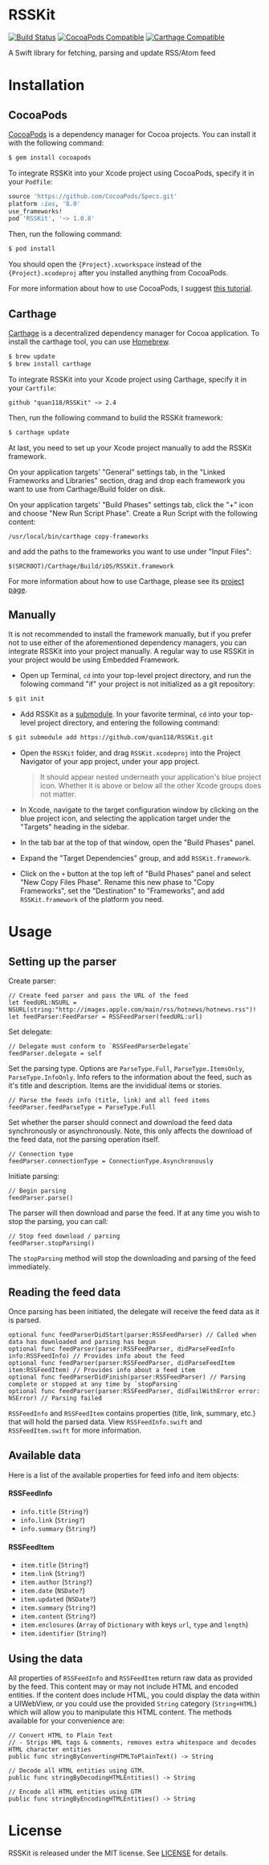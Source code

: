 # RSSKit
[![Build Status](https://travis-ci.org/quan118/RSSKit.svg?branch=master)](https://travis-ci.org/quan118/RSSKit)
[![CocoaPods Compatible](https://img.shields.io/cocoapods/v/Alamofire.svg)](https://img.shields.io/cocoapods/v/Alamofire.svg)
[![Carthage Compatible](https://img.shields.io/badge/Carthage-compatible-4BC51D.svg?style=flat)](https://github.com/Carthage/Carthage)

A Swift library for fetching, parsing and update RSS/Atom feed

# Installation #

## CocoaPods

[CocoaPods](http://cocopods.org) is a dependency manager for Cocoa projects. You can install it with the following command:

```bash
$ gem install cocoapods
```

To integrate RSSKit into your Xcode project using CocoaPods, specify it in your `Podfile`:

```ruby
source 'https://github.com/CocoaPods/Specs.git'
platform :ios, '8.0'
use_frameworks!
pod 'RSSKit', '~> 1.0.8'
```

Then, run the following command:

```bash
$ pod install
```

You should open the `{Project}.xcworkspace` instead of the `{Project}.xcodeproj` after you installed anything from CocoaPods.

For more information about how to use CocoaPods, I suggest [this tutorial](http://www.raywenderlich.com/64546/introduction-to-cocoapods-2).

## Carthage

[Carthage](https://github.com/Carthage/Carthage) is a decentralized dependency manager for Cocoa application. To install the carthage tool, you can use [Homebrew](http://brew.sh).

```bash
$ brew update
$ brew install carthage
```

To integrate RSSKit into your Xcode project using Carthage, specify it in your `Cartfile`:

``` ogdl
github "quan118/RSSKit" ~> 2.4
```

Then, run the following command to build the RSSKit framework:

```bash
$ carthage update
```

At last, you need to set up your Xcode project manually to add the RSSKit framework.

On your application targets' "General" settings tab, in the "Linked Frameworks and Libraries" section, drag and drop each framework you want to use from Carthage/Build folder on disk.

On your application targets' "Build Phases" settings tab, click the "+" icon and choose "New Run Script Phase". Create a Run Script with the following content:

```
/usr/local/bin/carthage copy-frameworks
```

and add the paths to the frameworks you want to use under "Input Files":

```
$(SRCROOT)/Carthage/Build/iOS/RSSKit.framework
```

For more information about how to use Carthage, please see its [project page](https://github.com/Carthage/Carthage).

## Manually

It is not recommended to install the framework manually, but if you prefer not to use either of the aforementioned dependency managers, you can integrate RSSKit into your project manually. A regular way to use RSSKit in your project would be using Embedded Framework.

- Open up Terminal, `cd` into your top-level project directory, and run the folowing command "if" your project is not initialized as a git repository:

```bash
$ git init
```

- Add RSSKit as a [submodule](http://git-scm.com/docs/git-submodule). In your favorite terminal, `cd` into your top-level project directory, and entering the following command:

``` bash
$ git submodule add https://github.com/quan118/RSSKit.git
```

- Open the `RSSKit` folder, and drag `RSSKit.xcodeproj` into the Project Navigator of your app project, under your app project.

    > It should appear nested underneath your application's blue project icon. Whether it is above or below all the other Xcode groups does not matter.

- In Xcode, navigate to the target configuration window by clicking on the blue project icon, and selecting the application target under the "Targets" heading in the sidebar.
- In the tab bar at the top of that window, open the "Build Phases" panel.
- Expand the "Target Dependencies" group, and add `RSSKit.framework`.
- Click on the `+` button at the top left of "Build Phases" panel and select "New Copy Files Phase". Rename this new phase to "Copy Frameworks", set the "Destination" to "Frameworks", and add `RSSKit.framework` of the platform you need.

# Usage #

## Setting up the parser

Create parser:

	// Create feed parser and pass the URL of the feed
	let feedURL:NSURL = NSURL(string:"http://images.apple.com/main/rss/hotnews/hotnews.rss")!
	let feedParser:FeedParser = RSSFeedParser(feedURL:url)

Set delegate:
	
	// Delegate must conform to `RSSFeedParserDelegate`
	feedParser.delegate = self

Set the parsing type. Options are `ParseType.Full`, `ParseType.ItemsOnly`, `ParseType.InfoOnly`. Info refers to the information about the feed, such as it's title and description. Items are the invididual items or stories.

	// Parse the feeds info (title, link) and all feed items
	feedParser.feedParseType = ParseType.Full

Set whether the parser should connect and download the feed data synchronously or asynchronously. Note, this only affects the download of the feed data, not the parsing operation itself.

	// Connection type
	feedParser.connectionType = ConnectionType.Asynchronously

Initiate parsing:
	
	// Begin parsing
	feedParser.parse()

The parser will then download and parse the feed. If at any time you wish to stop the parsing, you can call:

	// Stop feed download / parsing
	feedParser.stopParsing()

The `stopParsing` method will stop the downloading and parsing of the feed immediately.

## Reading the feed data

Once parsing has been initiated, the delegate will receive the feed data as it is parsed.

	optional func feedParserDidStart(parser:RSSFeedParser) // Called when data has downloaded and parsing has begun
    optional func feedParser(parser:RSSFeedParser, didParseFeedInfo info:RSSFeedInfo) // Provides info about the feed
    optional func feedParser(parser:RSSFeedParser, didParseFeedItem item:RSSFeedItem) // Provides info about a feed item
    optional func feedParserDidFinish(parser:RSSFeedParser) // Parsing complete or stopped at any time by `stopParsing`
    optional func feedParser(parser:RSSFeedParser, didFailWithError error: NSError) // Parsing failed

`RSSFeedInfo` and `RSSFeedItem` contains properties (title, link, summary, etc.) that will hold the parsed data. View `RSSFeedInfo.swift` and `RSSFeedItem.swift` for more information.

## Available data

Here is a list of the available properties for feed info and item objects:

#### RSSFeedInfo

- `info.title` (`String?`)
- `info.link` (`String?`)
- `info.summary` (`String?`)

#### RSSFeedItem

- `item.title` (`String?`)
- `item.link` (`String?`)
- `item.author` (`String?`)
- `item.date` (`NSDate?`)
- `item.updated` (`NSDate?`)
- `item.summary` (`String?`)
- `item.content` (`String?`)
- `item.enclosures` (`Array` of `Dictionary` with keys `url`, `type` and `length`)
- `item.identifier` (`String?`)

## Using the data

All properties of `RSSFeedInfo` and `RSSFeedItem` return raw data as provided by the feed. This content may or may not include HTML and encoded entities. If the content does include HTML, you could display the data within a UIWebView, or you could use the provided `String` category (`String+HTML`) which will allow you to manipulate this HTML content. The methods available for your convenience are:

	// Convert HTML to Plain Text
	// - Strips HML tags & comments, removes extra whitespace and decodes HTML character entities
	public func stringByConvertingHTMLToPlainText() -> String

	// Decode all HTML entities using GTM.
	public func stringByDecodingHTMLEntities() -> String

	// Encode all HTML entities using GTM
	public func stringByEncodingHTMLEntities() -> String

# License #

RSSKit is released under the MIT license. See [LICENSE](https://github.com/quan118/RSSKit/blob/master/LICENSE) for details.
